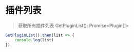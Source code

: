 # 插件列表

> 获取所有插件列表
> GetPluginList(): Promise<Plugin[]>

```typescript
GetPluginList().then(list => {
    console.log(list)
})
```